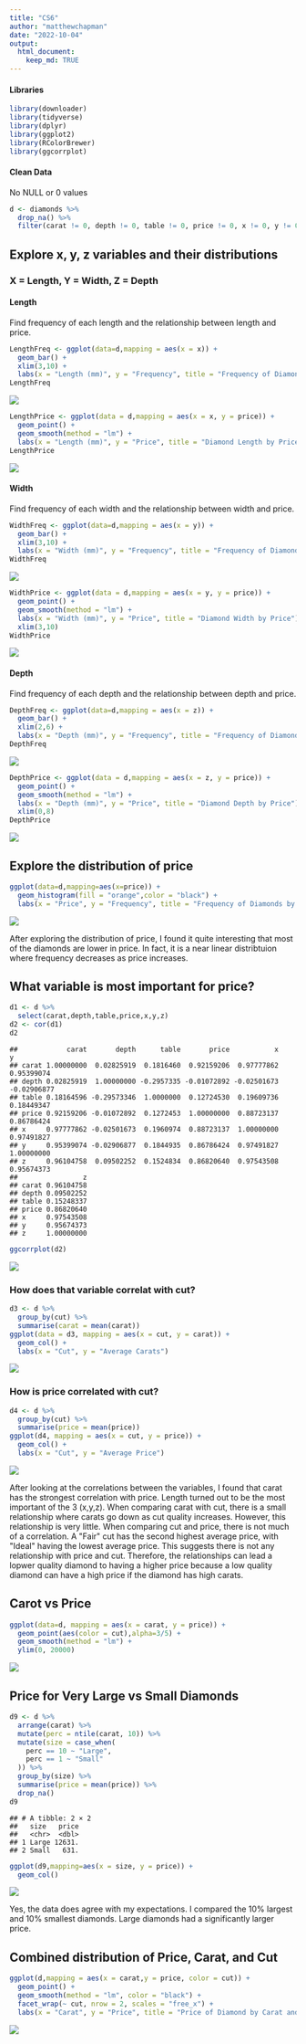 ```yaml
---
title: "CS6"
author: "matthewchapman"
date: "2022-10-04"
output: 
  html_document:
    keep_md: TRUE
---
```




#### Libraries

```r
library(downloader)
library(tidyverse)
library(dplyr)
library(ggplot2)
library(RColorBrewer)
library(ggcorrplot)
```

#### Clean Data
No NULL or 0 values

```r
d <- diamonds %>%
  drop_na() %>%
  filter(carat != 0, depth != 0, table != 0, price != 0, x != 0, y != 0, z != 0)
```

## Explore x, y, z variables and their distributions
### X = Length, Y = Width, Z = Depth
#### Length
Find frequency of each length and the relationship between length and price.

```r
LengthFreq <- ggplot(data=d,mapping = aes(x = x)) +
  geom_bar() +
  xlim(3,10) +
  labs(x = "Length (mm)", y = "Frequency", title = "Frequency of Diamond Length")
LengthFreq
```

![](CS6_files/figure-html/unnamed-chunk-3-1.png)<!-- -->

```r
LengthPrice <- ggplot(data = d,mapping = aes(x = x, y = price)) +
  geom_point() +
  geom_smooth(method = "lm") +
  labs(x = "Length (mm)", y = "Price", title = "Diamond Length by Price")
LengthPrice
```

![](CS6_files/figure-html/unnamed-chunk-3-2.png)<!-- -->

#### Width
Find frequency of each width and the relationship between width and price.

```r
WidthFreq <- ggplot(data=d,mapping = aes(x = y)) +
  geom_bar() +
  xlim(3,10) +
  labs(x = "Width (mm)", y = "Frequency", title = "Frequency of Diamond Width")
WidthFreq
```

![](CS6_files/figure-html/unnamed-chunk-4-1.png)<!-- -->

```r
WidthPrice <- ggplot(data = d,mapping = aes(x = y, y = price)) +
  geom_point() +
  geom_smooth(method = "lm") +
  labs(x = "Width (mm)", y = "Price", title = "Diamond Width by Price") +
  xlim(3,10)
WidthPrice
```

![](CS6_files/figure-html/unnamed-chunk-4-2.png)<!-- -->

#### Depth
Find frequency of each depth and the relationship between depth and price.

```r
DepthFreq <- ggplot(data=d,mapping = aes(x = z)) +
  geom_bar() +
  xlim(2,6) +
  labs(x = "Depth (mm)", y = "Frequency", title = "Frequency of Diamond Depth")
DepthFreq
```

![](CS6_files/figure-html/unnamed-chunk-5-1.png)<!-- -->

```r
DepthPrice <- ggplot(data = d,mapping = aes(x = z, y = price)) +
  geom_point() +
  geom_smooth(method = "lm") +
  labs(x = "Depth (mm)", y = "Price", title = "Diamond Depth by Price") +
  xlim(0,8)
DepthPrice
```

![](CS6_files/figure-html/unnamed-chunk-5-2.png)<!-- -->

## Explore the distribution of price

```r
ggplot(data=d,mapping=aes(x=price)) +
  geom_histogram(fill = "orange",color = "black") +
  labs(x = "Price", y = "Frequency", title = "Frequency of Diamonds by Price")
```

![](CS6_files/figure-html/unnamed-chunk-6-1.png)<!-- -->

After exploring the distribution of price, I found it quite interesting that most of the diamonds are lower in price. In fact, it is a near linear distribtuion where frequency decreases as price increases.

## What variable is most important for price?

```r
d1 <- d %>%
  select(carat,depth,table,price,x,y,z)
d2 <- cor(d1)
d2
```

```
##            carat       depth      table       price           x           y
## carat 1.00000000  0.02825919  0.1816460  0.92159206  0.97777862  0.95399074
## depth 0.02825919  1.00000000 -0.2957335 -0.01072892 -0.02501673 -0.02906877
## table 0.18164596 -0.29573346  1.0000000  0.12724530  0.19609736  0.18449347
## price 0.92159206 -0.01072892  0.1272453  1.00000000  0.88723137  0.86786424
## x     0.97777862 -0.02501673  0.1960974  0.88723137  1.00000000  0.97491827
## y     0.95399074 -0.02906877  0.1844935  0.86786424  0.97491827  1.00000000
## z     0.96104758  0.09502252  0.1524834  0.86820640  0.97543508  0.95674373
##                z
## carat 0.96104758
## depth 0.09502252
## table 0.15248337
## price 0.86820640
## x     0.97543508
## y     0.95674373
## z     1.00000000
```

```r
ggcorrplot(d2)
```

![](CS6_files/figure-html/unnamed-chunk-7-1.png)<!-- -->

### How does that variable correlat with cut?

```r
d3 <- d %>%
  group_by(cut) %>%
  summarise(carat = mean(carat))
ggplot(data = d3, mapping = aes(x = cut, y = carat)) +
  geom_col() +
  labs(x = "Cut", y = "Average Carats")
```

![](CS6_files/figure-html/unnamed-chunk-8-1.png)<!-- -->

### How is price correlated with cut?

```r
d4 <- d %>%
  group_by(cut) %>%
  summarise(price = mean(price))
ggplot(d4, mapping = aes(x = cut, y = price)) +
  geom_col() +
  labs(x = "Cut", y = "Average Price")
```

![](CS6_files/figure-html/unnamed-chunk-9-1.png)<!-- -->

After looking at the correlations between the variables, I found that carat has the strongest correlation with price. Length turned out to be the most important of the 3 (x,y,z). When comparing carat with cut, there is a small relationship where carats go down as cut quality increases. However, this relationship is very little. When comparing cut and price, there is not much of a correlation. A "Fair" cut has the second highest average price, with "Ideal" having the lowest average price. This suggests there is not any relationship with price and cut. Therefore, the relationships can lead a lopwer quality diamond to having a higher price because a low quality diamond can have a high price if the diamond has high carats.

## Carot vs Price

```r
ggplot(data=d, mapping = aes(x = carat, y = price)) +
  geom_point(aes(color = cut),alpha=3/5) +
  geom_smooth(method = "lm") +
  ylim(0, 20000)
```

![](CS6_files/figure-html/unnamed-chunk-10-1.png)<!-- -->

## Price for Very Large vs Small Diamonds

```r
d9 <- d %>%
  arrange(carat) %>%
  mutate(perc = ntile(carat, 10)) %>%
  mutate(size = case_when(
    perc == 10 ~ "Large",
    perc == 1 ~ "Small"
  )) %>%
  group_by(size) %>%
  summarise(price = mean(price)) %>%
  drop_na()
d9
```

```
## # A tibble: 2 × 2
##   size   price
##   <chr>  <dbl>
## 1 Large 12631.
## 2 Small   631.
```

```r
ggplot(d9,mapping=aes(x = size, y = price)) +
  geom_col()
```

![](CS6_files/figure-html/unnamed-chunk-11-1.png)<!-- -->

Yes, the data does agree with my expectations. I compared the 10% largest and 10% smallest diamonds. Large diamonds had a significantly larger price.

## Combined distribution of Price, Carat, and Cut

```r
ggplot(d,mapping = aes(x = carat,y = price, color = cut)) +
  geom_point() +
  geom_smooth(method = "lm", color = "black") +
  facet_wrap(~ cut, nrow = 2, scales = "free_x") +
  labs(x = "Carat", y = "Price", title = "Price of Diamond by Carat and Cut")
```

![](CS6_files/figure-html/unnamed-chunk-12-1.png)<!-- -->

